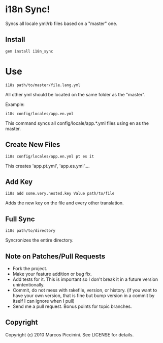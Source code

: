 i18n Sync!
==========

Syncs all locale yml/rb files based on a "master" one.


Install
-------

    gem install i18n_sync


Use
===


    i18s path/to/master/file.lang.yml

All other yml should be located on the same folder as the "master".

Example:


    i18s config/locales/app.en.yml

This command syncs all config/locale/app.*.yml files
using en as the master.


Create New Files
----------------

    i18s config/locales/app.en.yml pt es it


This creates 'app.pt.yml', 'app.es.yml'....



Add Key
-------

    i18s add some.very.nested.key Value path/to/file

Adds the new key on the file and every other translation.



Full Sync
---------

    i18s path/to/directory

Syncronizes the entire directory.



Note on Patches/Pull Requests
-----------------------------

* Fork the project.
* Make your feature addition or bug fix.
* Add tests for it. This is important so I don't break it in a
  future version unintentionally.
* Commit, do not mess with rakefile, version, or history.
  (if you want to have your own version, that is fine but bump version in a commit by itself I can ignore when I pull)
* Send me a pull request. Bonus points for topic branches.

Copyright
---------

Copyright (c) 2010 Marcos Piccinini. See LICENSE for details.
